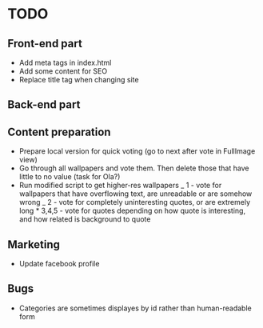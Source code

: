 # TODO

## Front-end part

* Add meta tags in index.html
* Add some content for SEO
* Replace title tag when changing site

## Back-end part

## Content preparation

* Prepare local version for quick voting (go to next after vote in FullImage view)
* Go through all wallpapers and vote them. Then delete those that have little to no value (task for Ola?)
* Run modified script to get higher-res wallpapers _ 1 - vote for wallpapers that have overflowing text, are unreadable
	or are somehow wrong _ 2 - vote for completely uninteresting quotes, or are extremely long \* 3,4,5 - vote for quotes
	depending on how quote is interesting, and how related is background to quote

## Marketing

* Update facebook profile

## Bugs

* Categories are sometimes displayes by id rather than human-readable form
